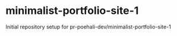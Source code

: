 # minimalist-portfolio-site-1

Initial repository setup for pr-poehali-dev/minimalist-portfolio-site-1
